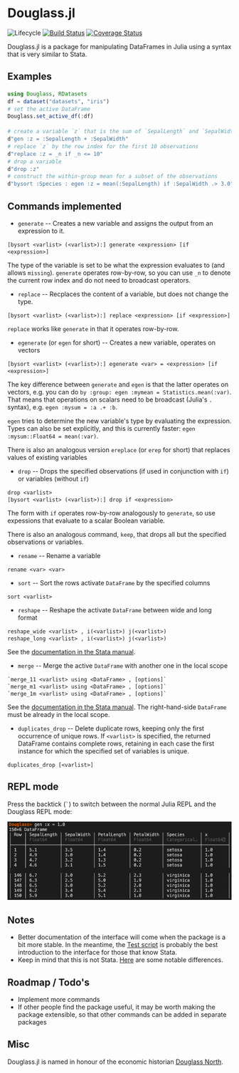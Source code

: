 # Douglass.jl

<!--![Lifecycle](https://img.shields.io/badge/lifecycle-maturing-blue.svg)-->
<!--![Lifecycle](https://img.shields.io/badge/lifecycle-stable-green.svg)
![Lifecycle](https://img.shields.io/badge/lifecycle-retired-orange.svg)
![Lifecycle](https://img.shields.io/badge/lifecycle-archived-red.svg)
![Lifecycle](https://img.shields.io/badge/lifecycle-dormant-blue.svg) -->
![Lifecycle](https://img.shields.io/badge/lifecycle-experimental-orange.svg) [![Build Status](https://travis-ci.org/jmboehm/Douglass.jl.svg?branch=master)](https://travis-ci.org/jmboehm/Douglass.jl) [![Coverage Status](https://coveralls.io/repos/github/jmboehm/Douglass.jl/badge.svg?branch=master)](https://coveralls.io/github/jmboehm/Douglass.jl?branch=master)


Douglass.jl is a package for manipulating DataFrames in Julia using a syntax that is very similar to Stata.

## Examples

```julia
using Douglass, RDatasets
df = dataset("datasets", "iris")
# set the active DataFrame
Douglass.set_active_df(:df)

# create a variable `z` that is the sum of `SepalLength` and `SepalWidth`, for each row
d"gen :z = :SepalLength + :SepalWidth"
# replace `z` by the row index for the first 10 observations
d"replace :z = _n if _n <= 10"
# drop a variable
d"drop :z"
# construct the within-group mean for a subset of the observations
d"bysort :Species : egen :z = mean(:SepalLength) if :SepalWidth .> 3.0"
```

## Commands implemented

- `generate` -- Creates a new variable and assigns the output from an expression to it.
```
[bysort <varlist> (<varlist>):] generate <expression> [if <expression>]
```
The type of the variable is set to be what the expression evaluates to (and allows `missing`). `generate` operates row-by-row, so you can use `_n` to denote the current row index and do not need to broadcast operators.
- `replace` -- Recplaces the content of a variable, but does not change the type.
```
[bysort <varlist> (<varlist>):] replace <expression> [if <expression>]
```
`replace` works like `generate` in that it operates row-by-row.
- `egenerate` (or `egen` for short) -- Creates a new variable, operates on vectors
```
[bysort <varlist> (<varlist>):] egenerate <var> = <expression> [if <expression>]
```
The key difference between `generate` and `egen` is that the latter operates on vectors, e.g. you can do `by :group: egen :mymean = Statistics.mean(:var)`. That means that operations on scalars need to be broadcast (Julia's `.` syntax), e.g. `egen :mysum = :a .+ :b`.

`egen` tries to determine the new variable's type by evaluating the expression. Types can also be set explicitly, and this is currently faster: `egen :mysum::Float64 = mean(:var)`.

There is also an analogous version `ereplace` (or `erep` for short) that replaces values of existing variables
- `drop` -- Drops the specified observations (if used in conjunction with `if`) or variables (without `if`)
```
drop <varlist>
[bysort <varlist> (<varlist>):] drop if <expression>
```
The form with `if` operates row-by-row analogously to `generate`, so use expessions that evaluate to a scalar Boolean variable.

There is also an analogous command, `keep`, that drops all but the specified observations or variables.
- `rename` -- Rename a variable
```
rename <var> <var>
```
- `sort` -- Sort the rows activate `DataFrame` by the specified columns
```
sort <varlist>
```
- `reshape` -- Reshape the activate `DataFrame` between wide and long format
```
reshape_wide <varlist> , i(<varlist>) j(<varlist>)
reshape_long <varlist> , i(<varlist>) j(<varlist>)
```
See the [documentation in the Stata manual](https://www.stata.com/manuals13/dreshape.pdf).
- `merge` -- Merge the active `DataFrame` with another one in the local scope
```
`merge_11 <varlist> using <DataFrame> , [options]`
`merge_m1 <varlist> using <DataFrame> , [options]`
`merge_1m <varlist> using <DataFrame> , [options]`
```
See the [documentation in the Stata manual](https://www.stata.com/manuals13/dmerge.pdf). The right-hand-side `DataFrame` must be already in the local scope.
- `duplicates_drop` -- Delete duplicate rows, keeping only the first occurrence of unique rows. If `<varlist>` is specified, the returned DataFrame contains complete rows, retaining in each case the first instance for which the specified set of variables is unique.
```
duplicates_drop [<varlist>]
```

## REPL mode

Press the backtick (`` ` ``) to switch between the normal Julia REPL and the Douglass REPL mode:

![REPL Screenshot](repl.png "Douglass REPL Screenshot")

## Notes

- Better documentation of the interface will come when the package is a bit more stable. In the meantime, the [Test script](https://github.com/jmboehm/Douglass.jl/blob/master/test/Douglass.jl) is probably the best introduction to the interface for those that know Stata.
- Keep in mind that this is not Stata. [Here](differences-from-Stata.md) are some notable differences.

## Roadmap / Todo's

- Implement more commands
- If other people find the package useful, it may be worth making the package extensible, so that other commands can be added in separate packages

## Misc

Douglass.jl is named in honour of the economic historian [Douglass North](https://en.wikipedia.org/wiki/Douglass_North).